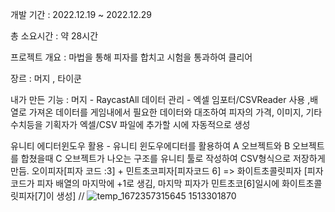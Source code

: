개발 기간 : 2022.12.19 ~ 2022.12.29

총 소요시간 : 약 28시간

프로젝트 개요 : 마법을 통해 피자를 합치고 시험을 통과하여 클리어

장르 : 머지 , 타이쿤 

내가 만든 기능 :
머지 - RaycastAll
데이터 관리 - 엑셀 임포터/CSVReader 사용 ,배열로 가져온 데이터를 게임내에서 필요한 데이터와 대조하여
피자의 가격, 이미지, 기타 수치등을 기획자가 엑셀/CSV 파일에 추가할 시에 자동적으로 생성

유니티 에디터윈도우 활용 - 유니티 윈도우에디터를 활용하여
A 오브젝트와 B 오브젝트를 합쳤을때 C 오브젝트가 나오는 구조를 유니티 툴로 작성하여 CSV형식으로 저장하게 만듬.
오이피자[피자 코드 :3] + 민트초코피자[피자코드 6] => 화이트초콜릿피자
[피자코드가 피자 배열의 마지막에 +1로 생김, 마지막 피자가 민트초코[6]일시에 화이트초콜릿피자[7]이 생성]
//
![temp_1672357315645 1513301870](https://user-images.githubusercontent.com/37183346/210725581-1dbc2994-6ad6-400d-8a0b-630a6e172e88.gif)
